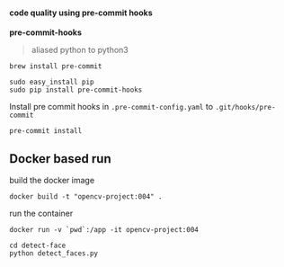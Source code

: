 #### code quality using pre-commit hooks

__pre-commit-hooks__

> aliased python to python3

```
brew install pre-commit
```

```
sudo easy_install pip
sudo pip install pre-commit-hooks
```

Install pre commit hooks in `.pre-commit-config.yaml` to `.git/hooks/pre-commit`

```
pre-commit install
```

## Docker based run

build the docker image

```
docker build -t "opencv-project:004" .
```

run the container

```
docker run -v `pwd`:/app -it opencv-project:004
```

```
cd detect-face
python detect_faces.py
```
